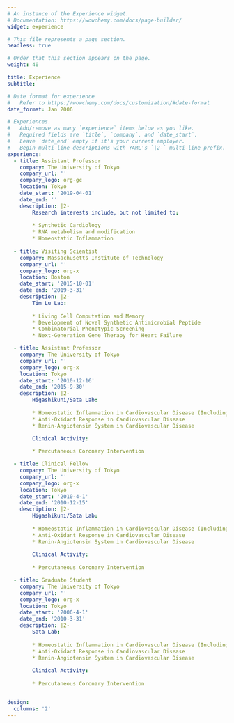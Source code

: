 ```yaml
---
# An instance of the Experience widget.
# Documentation: https://wowchemy.com/docs/page-builder/
widget: experience

# This file represents a page section.
headless: true

# Order that this section appears on the page.
weight: 40

title: Experience
subtitle:

# Date format for experience
#   Refer to https://wowchemy.com/docs/customization/#date-format
date_format: Jan 2006

# Experiences.
#   Add/remove as many `experience` items below as you like.
#   Required fields are `title`, `company`, and `date_start`.
#   Leave `date_end` empty if it's your current employer.
#   Begin multi-line descriptions with YAML's `|2-` multi-line prefix.
experience:
  - title: Assistant Professor
    company: The University of Tokyo
    company_url: ''
    company_logo: org-gc
    location: Tokyo
    date_start: '2019-04-01'
    date_end: ''
    description: |2-
        Research interests include, but not limited to:
        
        * Synthetic Cardiology
        * RNA metabolism and modification
        * Homeostatic Inflammation
        
  - title: Visiting Scientist
    company: Massachusetts Institute of Technology
    company_url: ''
    company_logo: org-x
    location: Boston
    date_start: '2015-10-01'
    date_end: '2019-3-31'
    description: |2-
        Tim Lu Lab:
        
        * Living Cell Computation and Memory
        * Development of Novel Synthetic Antimicrobial Peptide
        * Combinatorial Phenotypic Screening 
        * Next-Generation Gene Therapy for Heart Failure

  - title: Assistant Professor
    company: The University of Tokyo
    company_url: ''
    company_logo: org-x
    location: Tokyo
    date_start: '2010-12-16'
    date_end: '2015-9-30'
    description: |2-
        Higashikuni/Sata Lab:
        
        * Homeostatic Inflammation in Cardiovascular Disease (Including Multi-Organ Interaction)
        * Anti-Oxidant Response in Cardiovascular Disease
        * Renin-Angiotensin System in Cardiovascular Disease

        Clinical Activity:
       
        * Percutaneous Coronary Intervention

  - title: Clinical Fellow
    company: The University of Tokyo
    company_url: ''
    company_logo: org-x
    location: Tokyo
    date_start: '2010-4-1'
    date_end: '2010-12-15'
    description: |2-
        Higashikuni/Sata Lab:
        
        * Homeostatic Inflammation in Cardiovascular Disease (Including Multi-Organ Interaction)
        * Anti-Oxidant Response in Cardiovascular Disease
        * Renin-Angiotensin System in Cardiovascular Disease
        
        Clinical Activity:
       
        * Percutaneous Coronary Intervention

  - title: Graduate Student
    company: The University of Tokyo
    company_url: ''
    company_logo: org-x
    location: Tokyo
    date_start: '2006-4-1'
    date_end: '2010-3-31'
    description: |2-
        Sata Lab:
        
        * Homeostatic Inflammation in Cardiovascular Disease (Including Multi-Organ Interaction)
        * Anti-Oxidant Response in Cardiovascular Disease
        * Renin-Angiotensin System in Cardiovascular Disease
        
        Clinical Activity:
       
        * Percutaneous Coronary Intervention


design:
  columns: '2'
---
```

